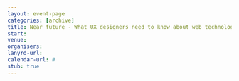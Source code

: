 ```yaml
---
layout: event-page
categories: [archive]
title: Near future - What UX designers need to know about web technologies that have just arrived (web components, service worker etc)
start: 
venue: 
organisers: 
lanyrd-url: 
calendar-url: #
stub: true
---
```


